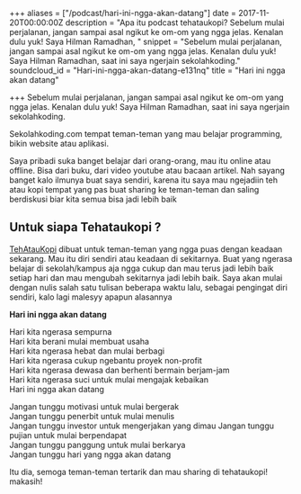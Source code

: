 +++
aliases = ["/podcast/hari-ini-ngga-akan-datang"]
date = 2017-11-20T00:00:00Z
description = "Apa itu podcast tehataukopi? Sebelum mulai perjalanan, jangan sampai asal ngikut ke om-om yang ngga jelas. Kenalan dulu yuk! Saya Hilman Ramadhan, "
snippet = "Sebelum mulai perjalanan, jangan sampai asal ngikut ke om-om yang ngga jelas. Kenalan dulu yuk! Saya Hilman Ramadhan, saat ini saya ngerjain sekolahkoding."
soundcloud_id = "Hari-ini-ngga-akan-datang-e131nq"
title = "Hari ini ngga akan datang"

+++
Sebelum mulai perjalanan, jangan sampai asal ngikut ke om-om yang ngga jelas. Kenalan dulu yuk! Saya Hilman Ramadhan, saat ini saya ngerjain sekolahkoding.

Sekolahkoding.com tempat teman-teman yang mau belajar programming, bikin website atau aplikasi.

Saya pribadi suka banget belajar dari orang-orang, mau itu online atau offline. Bisa dari buku, dari video youtube atau bacaan artikel. Nah sayang banget kalo ilmunya buat saya sendiri, karena itu saya mau ngejadiin teh atau kopi tempat yang pas buat sharing ke teman-teman dan saling berdiskusi biar kita semua bisa jadi lebih baik

## Untuk siapa Tehataukopi ?

[TehAtauKopi](https://tehataukopi.club) dibuat untuk teman-teman yang ngga puas dengan keadaan sekarang. Mau itu diri sendiri atau keadaan di sekitarnya. Buat yang ngerasa belajar di sekolah/kampus aja ngga cukup dan mau terus jadi lebih baik setiap hari dan mau mengubah sekitarnya jadi lebih baik. Saya akan mulai dengan nulis salah satu tulisan beberapa waktu lalu, sebagai pengingat diri sendiri, kalo lagi malesyy apapun alasannya

**Hari ini ngga akan datang**

Hari kita ngerasa sempurna  
Hari kita berani mulai membuat usaha   
Hari kita ngerasa hebat dan mulai berbagi   
Hari kita ngerasa cukup ngebantu proyek non-profit   
Hari kita ngerasa dewasa dan berhenti bermain berjam-jam  
Hari kita ngerasa suci untuk mulai mengajak kebaikan   
Hari ini ngga akan datang

Jangan tunggu motivasi untuk mulai bergerak  
Jangan tunggu penerbit untuk mulai menulis   
Jangan tunggu investor untuk mengerjakan yang dimau Jangan tunggu pujian untuk mulai berpendapat   
Jangan tunggu panggung untuk mulai berkarya   
Jangan tunggu hari yang ngga akan datang

Itu dia, semoga teman-teman tertarik dan mau sharing di tehataukopi! makasih!